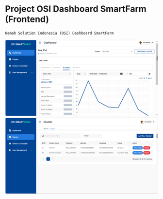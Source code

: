 # Project OSI Dashboard SmartFarm (Frontend)
`` Oemah Solution Indonesia (OSI) Dashboard SmartFarm ``

![](image/dashboard.png)
![](image/cluster.png)
